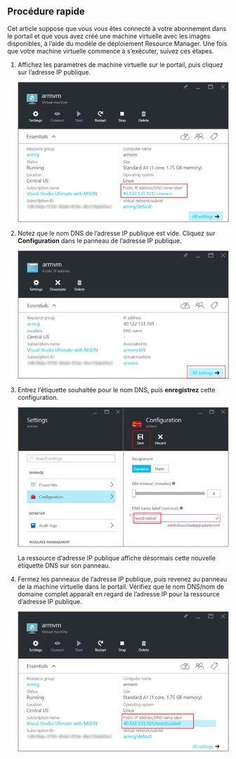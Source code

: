 ## Procédure rapide
Cet article suppose que vous vous êtes connecté à votre abonnement dans le portail et que vous avez créé une machine virtuelle avec les images disponibles, à l’aide du modèle de déploiement Resource Manager. Une fois que votre machine virtuelle commence à s’exécuter, suivez ces étapes.

1. Affichez les paramètres de machine virtuelle sur le portail, puis cliquez sur l’adresse IP publique.
   
   ![localiser la ressource d’adresse IP](./media/virtual-machines-common-portal-create-fqdn/locatePublicIP.PNG)
2. Notez que le nom DNS de l’adresse IP publique est vide. Cliquez sur **Configuration** dans le panneau de l’adresse IP publique.
   
   ![paramètres ip](./media/virtual-machines-common-portal-create-fqdn/settingsIP.PNG)
3. Entrez l’étiquette souhaitée pour le nom DNS, puis **enregistrez** cette configuration.
   
   ![entrer l’étiquette du nom dns](./media/virtual-machines-common-portal-create-fqdn/dnsNameLabel.PNG)
   
   La ressource d’adresse IP publique affiche désormais cette nouvelle étiquette DNS sur son panneau.
4. Fermez les panneaux de l’adresse IP publique, puis revenez au panneau de la machine virtuelle dans le portail. Vérifiez que le nom DNS/nom de domaine complet apparaît en regard de l’adresse IP pour la ressource d’adresse IP publique.
   
   ![le nom de domaine complet est créé](./media/virtual-machines-common-portal-create-fqdn/fqdnCreated.PNG)

<!---HONumber=AcomDC_0831_2016-->